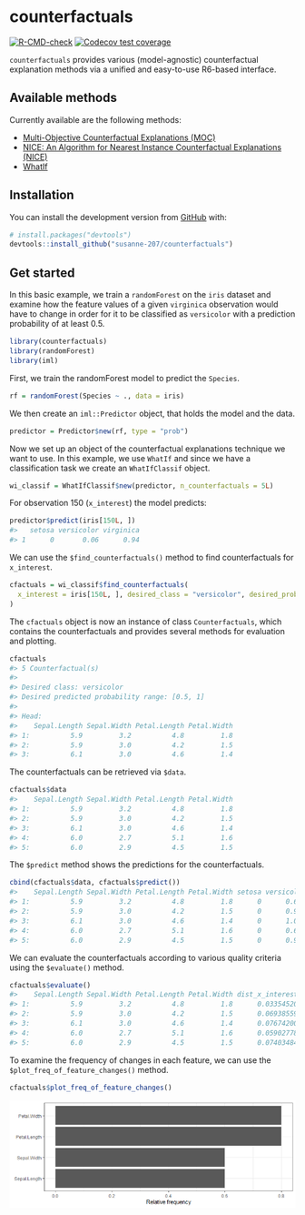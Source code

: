 
<!-- README.md is generated from README.Rmd. Please edit that file -->

# counterfactuals

<!-- badges: start -->

[![R-CMD-check](https://github.com/susanne-207/counterfactuals/workflows/R-CMD-check/badge.svg)](https://github.com/susanne-207/counterfactuals/actions)
[![Codecov test
coverage](https://codecov.io/gh/susanne-207/counterfactuals/branch/main/graph/badge.svg)](https://codecov.io/gh/susanne-207/counterfactuals?branch=main)
<!-- badges: end -->

`counterfactuals` provides various (model-agnostic) counterfactual
explanation methods via a unified and easy-to-use R6-based interface.

## Available methods

Currently available are the following methods:

-   [Multi-Objective Counterfactual Explanations
    (MOC)](https://arxiv.org/abs/2004.11165)
-   [NICE: An Algorithm for Nearest Instance Counterfactual Explanations
    (NICE)](https://arxiv.org/abs/2104.07411)
-   [WhatIf](https://arxiv.org/abs/1907.04135)

## Installation

You can install the development version from
[GitHub](https://github.com/) with:

``` r
# install.packages("devtools")
devtools::install_github("susanne-207/counterfactuals")
```

## Get started

In this basic example, we train a `randomForest` on the `iris` dataset
and examine how the feature values of a given `virginica` observation
would have to change in order for it to be classified as `versicolor`
with a prediction probability of at least 0.5.

``` r
library(counterfactuals)
library(randomForest)
library(iml)
```

First, we train the randomForest model to predict the `Species`.

``` r
rf = randomForest(Species ~ ., data = iris)
```

We then create an `iml::Predictor` object, that holds the model and the
data.

``` r
predictor = Predictor$new(rf, type = "prob")
```

Now we set up an object of the counterfactual explanations technique we
want to use. In this example, we use `WhatIf` and since we have a
classification task we create an `WhatIfClassif` object.

``` r
wi_classif = WhatIfClassif$new(predictor, n_counterfactuals = 5L)
```

For observation 150 (`x_interest`) the model predicts:

``` r
predictor$predict(iris[150L, ])
#>   setosa versicolor virginica
#> 1      0       0.06      0.94
```

We can use the `$find_counterfactuals()` method to find counterfactuals
for `x_interest`.

``` r
cfactuals = wi_classif$find_counterfactuals(
  x_interest = iris[150L, ], desired_class = "versicolor", desired_prob = c(0.5, 1)
)
```

The `cfactuals` object is now an instance of class `Counterfactuals`,
which contains the counterfactuals and provides several methods for
evaluation and plotting.

``` r
cfactuals
#> 5 Counterfactual(s) 
#>  
#> Desired class: versicolor 
#> Desired predicted probability range: [0.5, 1] 
#>  
#> Head: 
#>    Sepal.Length Sepal.Width Petal.Length Petal.Width
#> 1:          5.9         3.2          4.8         1.8
#> 2:          5.9         3.0          4.2         1.5
#> 3:          6.1         3.0          4.6         1.4
```

The counterfactuals can be retrieved via `$data`.

``` r
cfactuals$data
#>    Sepal.Length Sepal.Width Petal.Length Petal.Width
#> 1:          5.9         3.2          4.8         1.8
#> 2:          5.9         3.0          4.2         1.5
#> 3:          6.1         3.0          4.6         1.4
#> 4:          6.0         2.7          5.1         1.6
#> 5:          6.0         2.9          4.5         1.5
```

The `$predict` method shows the predictions for the counterfactuals.

``` r
cbind(cfactuals$data, cfactuals$predict())
#>    Sepal.Length Sepal.Width Petal.Length Petal.Width setosa versicolor virginica
#> 1:          5.9         3.2          4.8         1.8      0      0.640     0.360
#> 2:          5.9         3.0          4.2         1.5      0      0.998     0.002
#> 3:          6.1         3.0          4.6         1.4      0      1.000     0.000
#> 4:          6.0         2.7          5.1         1.6      0      0.648     0.352
#> 5:          6.0         2.9          4.5         1.5      0      0.986     0.014
```

We can evaluate the counterfactuals according to various quality
criteria using the `$evaluate()` method.

``` r
cfactuals$evaluate()
#>    Sepal.Length Sepal.Width Petal.Length Petal.Width dist_x_interest nr_changed dist_train dist_target
#> 1:          5.9         3.2          4.8         1.8      0.03354520          2          0           0
#> 2:          5.9         3.0          4.2         1.5      0.06938559          2          0           0
#> 3:          6.1         3.0          4.6         1.4      0.07674200          3          0           0
#> 4:          6.0         2.7          5.1         1.6      0.05902778          3          0           0
#> 5:          6.0         2.9          4.5         1.5      0.07403484          4          0           0
```

To examine the frequency of changes in each feature, we can use the
`$plot_freq_of_feature_changes()` method.

``` r
cfactuals$plot_freq_of_feature_changes()
```

![](man/figures/README-unnamed-chunk-11-1.png)<!-- -->
